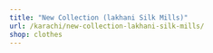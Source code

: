```yaml
---
title: "New Collection (lakhani Silk Mills)"
url: /karachi/new-collection-lakhani-silk-mills/
shop: clothes
---
```

